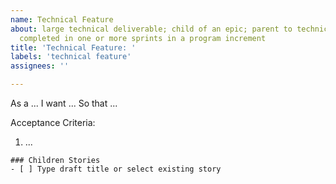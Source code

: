 ```yaml
---
name: Technical Feature
about: large technical deliverable; child of an epic; parent to technical stories;
  completed in one or more sprints in a program increment
title: 'Technical Feature: '
labels: 'technical feature'
assignees: ''

---
```


As a ...
I want ...
So that ...

Acceptance Criteria:
1. ...

```[tasklist]
### Children Stories
- [ ] Type draft title or select existing story
```
